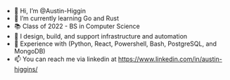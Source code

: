 - 👋 Hi, I’m @Austin-Higgin
- 🌱 I’m currently learning Go and Rust
- 📚 Class of 2022 - BS in Computer Science
- 💼 I design, build, and support infrastructure and automation
- 🧠 Experience with (Python, React, Powershell, Bash, PostgreSQL, and MongoDB)
- 📫 You can reach me via linkedin at https://www.linkedin.com/in/austin-higgins/
